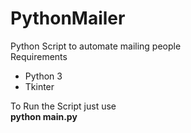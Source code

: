 # PythonMailer
Python Script to automate mailing people<br />
Requirements<br/>
<ul>
  <li>Python 3</li>
  <li>Tkinter</li>
</ul>
To Run the Script just use<br />
<b>python main.py</b>
